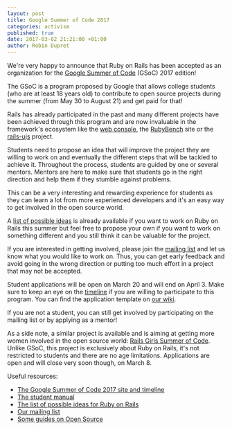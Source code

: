 ```yaml
---
layout: post
title: Google Summer of Code 2017
categories: activism
published: true
date: 2017-03-02 21:21:00 +01:00
author: Robin Dupret
---
```


We're very happy to announce that Ruby on Rails has been accepted as an
organization for the [Google Summer of Code][gsoc] (GSoC) 2017 edition!

The GSoC is a program proposed by Google that allows college students (who are at
least 18 years old) to contribute to open source projects during the summer (from
May 30 to August 21) and get paid for that!

Rails has already participated in the past and many different projects have been
achieved through this program and are now invaluable in the framework's ecosystem
like the [web console][web-console], the [RubyBench][ruby-bench] site or the
[rails-ujs][rails-ujs] project.

Students need to propose an idea that will improve the project they are willing
to work on and eventually the different steps that will be tackled to achieve
it. Throughout the process, students are guided by one or several mentors. Mentors
are here to make sure that students go in the right direction and help them
if they stumble against problems.

This can be a very interesting and rewarding experience for students as they can
learn a lot from more experienced developers and it's an easy way to get involved
in the open source world.

A [list of possible ideas][ideas] is already available if you want to work on
Ruby on Rails this summer but feel free to propose your own if you want to work
on something different and you still think it can be valuable for the project.

If you are interested in getting involved, please join the [mailing list][mailing-list]
and let us know what you would like to work on. Thus, you can get early feedback
and avoid going in the wrong direction or putting too much effort in a project
that may not be accepted.

Student applications will be open on March 20 and will end on April 3. Make
sure to keep an eye on the [timeline][gsoc] if you are willing to participate
to this program. You can find the application template on [our wiki][application].

If you are not a student, you can still get involved by participating on the
mailing list or by applying as a mentor!

As a side note, a similar project is available and is aiming at getting more
women involved in the open source world: [Rails Girls Summer of Code][rails-girls].
Unlike GSoC, this project is exclusively about Ruby on Rails, it's not restricted
to students and there are no age limitations. Applications are open and will close
very soon though, on March 8.

Useful resources:

* [The Google Summer of Code 2017 site and timeline][gsoc]
* [The student manual][manual]
* [The list of possible ideas for Ruby on Rails][ideas]
* [Our mailing list][mailing-list]
* [Some guides on Open Source][guides]

[gsoc]: https://summerofcode.withgoogle.com/
[ideas]: https://github.com/railsgsoc/ideas/wiki/2017-Ideas
[mailing-list]: https://groups.google.com/forum/#!forum/rubyonrails-gsoc
[web-console]: https://github.com/rails/web-console
[ruby-bench]: https://rubybench.org/
[rails-ujs]: https://github.com/rails/rails-ujs
[application]: https://github.com/railsgsoc/ideas/wiki/Ruby-on-Rails-Application-Template
[manual]: http://write.flossmanuals.net/gsocstudentguide/what-is-google-summer-of-code/
[guides]: https://opensource.guide/
[rails-girls]: https://railsgirlssummerofcode.org/

